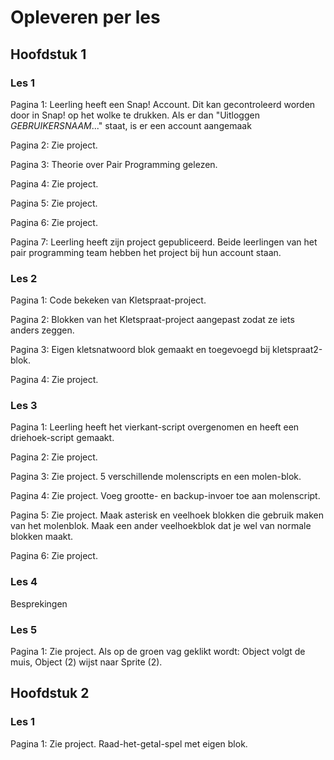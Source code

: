 ﻿# Opleveren per les

## Hoofdstuk 1

### Les 1

Pagina 1:
Leerling heeft een Snap! Account. Dit kan gecontroleerd worden door in Snap! op het wolke te drukken. Als er dan "Uitloggen *GEBRUIKERSNAAM*..." staat, is er een account aangemaak

Pagina 2:
Zie project.

Pagina 3:
Theorie over Pair Programming gelezen.

Pagina 4:
Zie project.

Pagina 5:
Zie project.

Pagina 6:
Zie project.

Pagina 7:
Leerling heeft zijn project gepubliceerd. Beide leerlingen van het pair programming team hebben het project bij hun account staan.

### Les 2

Pagina 1:
Code bekeken van Kletspraat-project.

Pagina 2:
Blokken van het Kletspraat-project aangepast zodat ze iets anders zeggen.

Pagina 3:
Eigen kletsnatwoord blok gemaakt en toegevoegd bij kletspraat2-blok.

Pagina 4:
Zie project.

### Les 3

Pagina 1:
Leerling heeft het vierkant-script overgenomen en heeft een driehoek-script gemaakt.

Pagina 2:
Zie project.

Pagina 3:
Zie project. 5 verschillende molenscripts en een molen-blok.

Pagina 4:
Zie project. Voeg grootte- en backup-invoer toe aan molenscript.

Pagina 5:
Zie project. Maak asterisk en veelhoek blokken die gebruik maken van het molenblok. Maak een ander veelhoekblok dat je wel van normale blokken maakt.

Pagina 6:
Zie project.

### Les 4

Besprekingen

### Les 5

Pagina 1:
Zie project. Als op de groen vag geklikt wordt: Object volgt de muis, Object (2) wijst naar Sprite (2).

## Hoofdstuk 2

### Les 1

Pagina 1:
Zie project. Raad-het-getal-spel met eigen blok.
